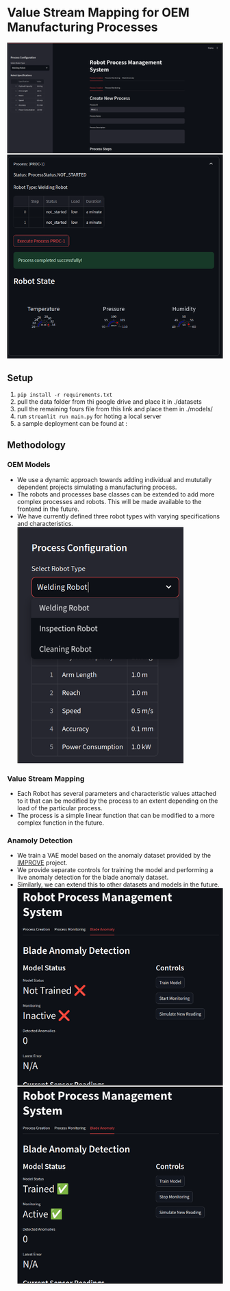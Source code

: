 # Value Stream Mapping for OEM Manufacturing Processes
![alt text](image.png)
![alt text](image-1.png)
## Setup
1. `pip install -r requirements.txt`
2. pull the data folder from thi google drive and place it in ./datasets
3. pull the remaining fours file from this link and place them in ./models/
4. run `streamlit run main.py` for hoting a local server
5. a sample deployment can be found at : <coming soon>
## Methodology
### OEM Models
- We use a dynamic approach towards adding individual and mututally dependent projects simulating a manufacturing process. 
- The robots and processes base classes can be extended to add more complex processes and robots. This will be made available to the frontend in the future.
- We have currently defined three robot types with varying specifications and characteristics.
![alt text](image-2.png)
### Value Stream Mapping
- Each Robot has several parameters and characteristic values attached to it that can be modified by the process to an extent depending on the load of the particular process.
- The process is a simple linear function that can be modified to a more complex function in the future.
### Anamoly Detection
- We train a VAE model based on the anomaly dataset provided by the [IMPROVE](https://www.improve-etn.eu/) project.
- We provide separate controls for training the model and performing a live anomaly detection for the blade anomaly dataset.
- Similarly, we can extend this to other datasets and models in the future.
![alt text](image-3.png)
![alt text](image-4.png)